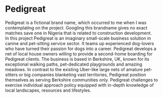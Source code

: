 # Pedigreat
Pedigreat is a fictional brand name, which occurred to me when I was contemplating on the project. Googling this brandname gives no exact matches save one in Nigeria that is related to construction development. \
In this project Pedigreat is an imaginary small-scale business solution in canine and pet-sitting service sector. It teams up experienced dog-lovers who have turned their passion for dogs into a career. Pedigreat develops a net of local house owners willing to provide a second-home boarding for Pedigreat clients. The business is based in Berkshire, UK, known for its exceptional walking paths, pet-dedicated playgrounds and amazing meadows. 
In contrast to the existing Uber-like large nets of amature pet-sitters or big companies blanketing vast territories, Pedigreat position themselves as serving Berkshire communities only. Pedigreat challenges to exercise individual approach policy equipped with in-depth knowledge of local landscapes, resources and lifestyles.  